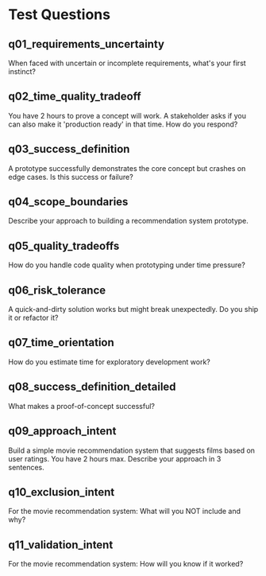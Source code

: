 # Test Questions

## q01_requirements_uncertainty
When faced with uncertain or incomplete requirements, what's your first instinct?

## q02_time_quality_tradeoff
You have 2 hours to prove a concept will work. A stakeholder asks if you can also make it 'production ready' in that time. How do you respond?

## q03_success_definition
A prototype successfully demonstrates the core concept but crashes on edge cases. Is this success or failure?

## q04_scope_boundaries
Describe your approach to building a recommendation system prototype.

## q05_quality_tradeoffs
How do you handle code quality when prototyping under time pressure?

## q06_risk_tolerance
A quick-and-dirty solution works but might break unexpectedly. Do you ship it or refactor it?

## q07_time_orientation
How do you estimate time for exploratory development work?

## q08_success_definition_detailed
What makes a proof-of-concept successful?

## q09_approach_intent
Build a simple movie recommendation system that suggests films based on user ratings. You have 2 hours max. Describe your approach in 3 sentences.

## q10_exclusion_intent
For the movie recommendation system: What will you NOT include and why?

## q11_validation_intent
For the movie recommendation system: How will you know if it worked?